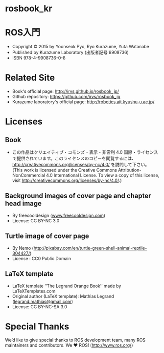 rosbook_kr
==========

# ROS入門
- Copyright &copy; 2015 by Yoonseok Pyo, Ryo Kurazume, Yuta Watanabe
- Published by Kurazume Laboratory (出版者記号	9908736)
- ISBN 978-4-9908736-0-8

# Related Site
- Book's official	page:  http://irvs.github.io/rosbook_jp/
- Github repository: https://github.com/irvs/rosbook_jp
- Kurazume laboratory's official page: http://robotics.ait.kyushu-u.ac.jp/

# Licenses
## Book
- この作品はクリエイティブ・コモンズ・表示 - 非営利 4.0 国際・ライセンスで提供されています。このライセンスのコピーを閲覧するには、http://creativecommons.org/licenses/by-nc/4.0/ を訪問して下さい。(This work is licensed under the Creative Commons Attribution-NonCommercial 4.0 International License. To view a copy of this license, visit http://creativecommons.org/licenses/by-nc/4.0/.)

## Background images of cover page and chapter head image
- By freecooldesign (www.freecooldesign.com)
- License: CC BY-NC 3.0

## Turtle image of cover page
- By Nemo (http://pixabay.com/en/turtle-green-shell-animal-reptile-304427/)
- License : CC0 Public Domain

## LaTeX template
- LaTeX template ‘‘The Legrand Orange Book’’ made by LaTeXTemplates.com
- Original author (LaTeX template): Mathias Legrand (legrand.mathias@gmail.com)
- License: CC BY-NC-SA 3.0

# Special Thanks
We’d like to give special thanks to ROS development team, many ROS maintainers and contributors.
We ♥ ROS! (http://www.ros.org/)

